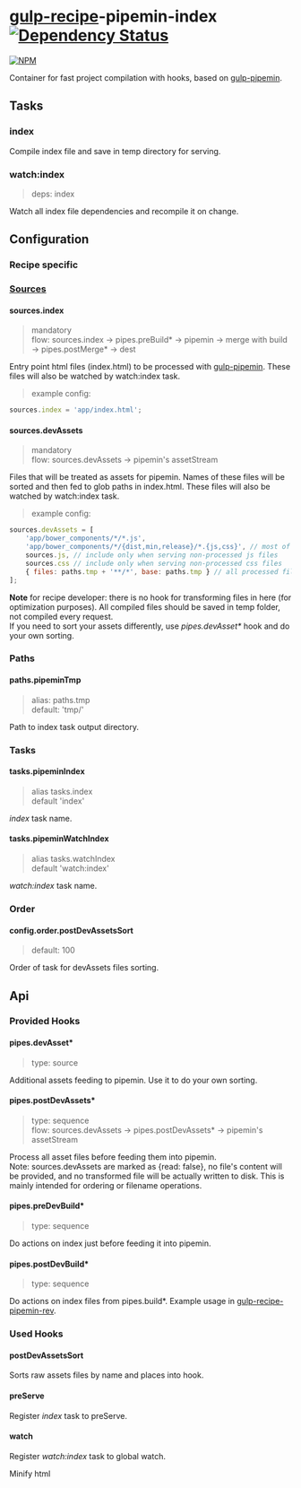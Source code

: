 # [gulp-recipe](https://github.com/PGS-dev/gulp-recipe-loader)-pipemin-index [![Dependency Status][depstat-image]][depstat-url]
[![NPM][npm-image]][npm-url]

Container for fast project compilation with hooks, based on [gulp-pipemin](https://github.com/Frizi/gulp-pipemin).

## Tasks
### index

Compile index file and save in temp directory for serving.

### watch:index
> deps: index

Watch all index file dependencies and recompile it on change.

## Configuration
### Recipe specific

### [Sources](https://github.com/PGS-dev/gulp-recipe-loader#sources-configuration-syntax)
#### sources.index
> mandatory<br>
> flow: sources.index -> pipes.preBuild* -> pipemin -> merge with build -> pipes.postMerge* -> dest

Entry point html files (index.html) to be processed with [gulp-pipemin](https://github.com/Frizi/gulp-pipemin).
These files will also be watched by watch:index task.

> example config:
```javascript
sources.index = 'app/index.html';
```

#### sources.devAssets
> mandatory<br>
> flow: sources.devAssets -> pipemin's assetStream

Files that will be treated as assets for pipemin. Names of these files will be sorted and then fed to glob paths in index.html.
These files will also be watched by watch:index task.<br>

> example config:
```javascript
sources.devAssets = [
    'app/bower_components/*/*.js',
    'app/bower_components/*/{dist,min,release}/*.{js,css}', // most of the generic bower modules
    sources.js, // include only when serving non-processed js files
    sources.css // include only when serving non-processed css files
    { files: paths.tmp + '**/*', base: paths.tmp } // all processed files from temp directory
];
```

**Note** for recipe developer: there is no hook for transforming files in here (for optimization purposes). All compiled files should be saved in temp folder, not compiled every request.<br>
If you need to sort your assets differently, use *pipes.devAsset\** hook and do your own sorting.

### Paths
#### paths.pipeminTmp
> alias: paths.tmp<br>
> default: 'tmp/'

Path to index task output directory.

### Tasks
#### tasks.pipeminIndex
> alias tasks.index<br>
> default 'index'

_index_ task name.

#### tasks.pipeminWatchIndex
> alias tasks.watchIndex<br>
> default 'watch:index'

_watch:index_ task name.

### Order
#### config.order.postDevAssetsSort
> default: 100

Order of task for devAssets files sorting.

## Api
### Provided Hooks
#### pipes.devAsset*
> type: source<br>

Additional assets feeding to pipemin. Use it to do your own sorting.

#### pipes.postDevAssets*
> type: sequence<br>
> flow: sources.devAssets -> pipes.postDevAssets* -> pipemin's assetStream

Process all asset files before feeding them into pipemin.<br>
Note: sources.devAssets are marked as {read: false}, no file's content will be provided,
and no transformed file will be actually written to disk. This is mainly intended for
ordering or filename operations.

#### pipes.preDevBuild*
> type: sequence<br>

Do actions on index just before feeding it into pipemin.

#### pipes.postDevBuild*
> type: sequence<br>

Do actions on index files from pipes.build*. Example usage in [gulp-recipe-pipemin-rev](https://github.com/PGS-dev/gulp-recipe-pipemin-rev).

### Used Hooks
#### postDevAssetsSort

Sorts raw assets files by name and places into hook.

#### preServe

Register _index_ task to preServe.

#### watch

Register _watch:index_ task to global watch.

Minify html

[npm-url]: https://npmjs.org/package/gulp-recipe-pipemin-index
[npm-image]: https://nodei.co/npm/gulp-recipe-pipemin-index.png?downloads=true
[depstat-url]: https://david-dm.org/PGS-dev/gulp-recipe-pipemin-index
[depstat-image]: https://img.shields.io/david/PGS-dev/gulp-recipe-pipemin-index.svg?style=flat